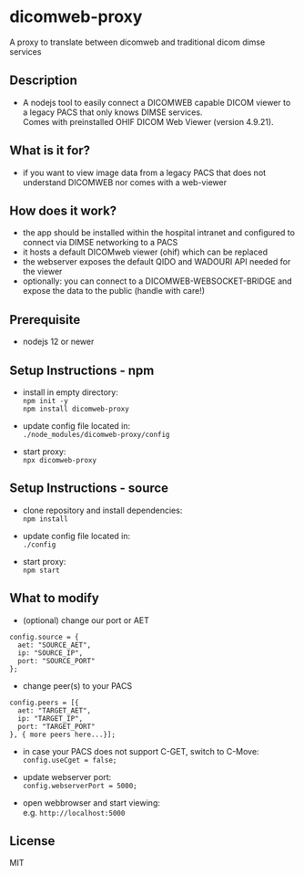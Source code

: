 # dicomweb-proxy

A proxy to translate between dicomweb and traditional dicom dimse services

## Description
* A nodejs tool to easily connect a DICOMWEB capable DICOM viewer to a legacy PACS that only knows DIMSE services.  
Comes with preinstalled OHIF DICOM Web Viewer (version 4.9.21).

## What is it for?

* if you want to view image data from a legacy PACS that does not understand DICOMWEB nor comes with a web-viewer

## How does it work?

* the app should be installed within the hospital intranet and configured to connect via DIMSE networking to a PACS
* it hosts a default DICOMweb viewer (ohif) which can be replaced
* the webserver exposes the default QIDO and WADOURI API needed for the viewer
* optionally: you can connect to a DICOMWEB-WEBSOCKET-BRIDGE and expose the data to the public (handle with care!)

## Prerequisite

* nodejs 12 or newer

## Setup Instructions - npm

* install in empty directory:  
```npm init -y```  
```npm install dicomweb-proxy```

* update config file located in:  
```./node_modules/dicomweb-proxy/config```

* start proxy:  
```npx dicomweb-proxy```

## Setup Instructions - source

* clone repository and install dependencies:  
```npm install```

* update config file located in:  
```./config```

* start proxy:  
```npm start```

## What to modify
* (optional) change our port or AET 

```
config.source = {
  aet: "SOURCE_AET",
  ip: "SOURCE_IP",
  port: "SOURCE_PORT"
};
```

* change peer(s) to your PACS

```
config.peers = [{
  aet: "TARGET_AET",
  ip: "TARGET_IP",
  port: "TARGET_PORT"
}, { more peers here...}];
```

* in case your PACS does not support C-GET, switch to C-Move:  
```config.useCget = false;```

* update webserver port:  
```config.webserverPort = 5000;```

* open webbrowser and start viewing:  
e.g. ```http://localhost:5000```

## License
MIT